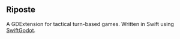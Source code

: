 ## Riposte

A GDExtension for tactical turn-based games. Written in Swift using [SwiftGodot](https://github.com/migueldeicaza/SwiftGodot).

